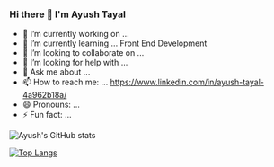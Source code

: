 ### Hi there 👋 I'm Ayush Tayal
- 🔭 I’m currently working on ...
- 🌱 I’m currently learning ... Front End Development 
- 👯 I’m looking to collaborate on ...
- 🤔 I’m looking for help with ...
- 💬 Ask me about ...
- 📫 How to reach me: ... https://www.linkedin.com/in/ayush-tayal-4a962b18a/
- 😄 Pronouns: ...
- ⚡ Fun fact: ...

![Ayush's GitHub stats](https://github-readme-stats.vercel.app/api?username=Ayush-Tayal&show_icons=true&theme=dracula)

[![Top Langs](https://github-readme-stats.vercel.app/api/top-langs/?username=Ayush-Tayal)](https://github.com/Ayush-Tayal/github-readme-stats)

